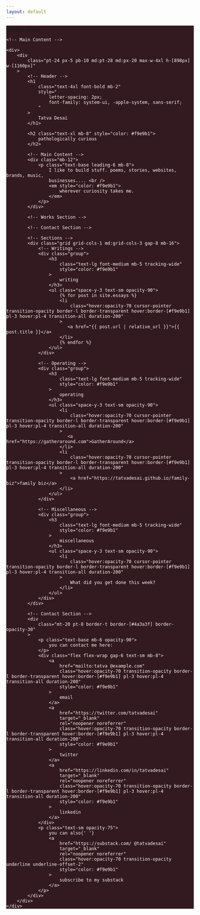 ```yaml
---
layout: default
---
```

<div
    class="min-h-screen"
    style="background-color: #321a20; color: #fff5f0"
>
    <!-- Fixed Navigation -->
    <nav
        class="fixed top-5 right-5 z-10 rounded-lg px-4 py-2"
        style="background-color: #321a20"
    >
        <div class="flex space-x-4 text-sm">
            <a href="/essays.html" class="hover:opacity-70 transition-opacity">
                Essays
            </a>
            <a href="/about.markdown" class="hover:opacity-70 transition-opacity">
                About
            </a>
        </div>
    </nav>

    <!-- Main Content -->

    <div>
        <div
            class="pt-24 px-5 pb-10 md:pt-28 md:px-20 max-w-4xl h-[898px] w-[1160px]"
        >
            <!-- Header -->
            <h1
                class="text-4xl font-bold mb-2"
                style="
                    letter-spacing: 2px;
                    font-family: system-ui, -apple-system, sans-serif;
                "
            >
                Tatva Desai
            </h1>

            <h2 class="text-xl mb-8" style="color: #f9e9b1">
                pathologically curious
            </h2>

            <!-- Main Content -->
            <div class="mb-12">
                <p class="text-base leading-6 mb-8">
                    I like to build stuff. poems, stories, websites, brands, music,
                    businesses.... <br />
                    <em style="color: #f9e9b1">
                        wherever curiosity takes me.
                    </em>
                </p>
            </div>

            <!-- Works Section -->

            <!-- Contact Section -->

            <!-- Sections -->
            <div class="grid grid-cols-1 md:grid-cols-3 gap-8 mb-16">
                <!-- Writings -->
                <div class="group">
                    <h3
                        class="text-lg font-medium mb-5 tracking-wide"
                        style="color: #f9e9b1"
                    >
                        writing
                    </h3>
                    <ul class="space-y-3 text-sm opacity-90">
                        {% for post in site.essays %}
                        <li
                            class="hover:opacity-70 cursor-pointer transition-opacity border-l border-transparent hover:border-[#f9e9b1] pl-3 hover:pl-4 transition-all duration-200"
                        >
                           <a href="{{ post.url | relative_url }}">{{ post.title }}</a>
                        </li>
                        {% endfor %}
                    </ul>
                </div>

                <!-- Operating -->
                <div class="group">
                    <h3
                        class="text-lg font-medium mb-5 tracking-wide"
                        style="color: #f9e9b1"
                    >
                        operating
                    </h3>
                    <ul class="space-y-3 text-sm opacity-90">
                        <li
                            class="hover:opacity-70 cursor-pointer transition-opacity border-l border-transparent hover:border-[#f9e9b1] pl-3 hover:pl-4 transition-all duration-200"
                        >
                           <a href="https://gatheraround.com">GatherAround</a>
                        </li>
                        <li
                            class="hover:opacity-70 cursor-pointer transition-opacity border-l border-transparent hover:border-[#f9e9b1] pl-3 hover:pl-4 transition-all duration-200"
                        >
                            <a href="https://tatvadesai.github.io/family-biz">family biz</a>
                        </li>
                    </ul>
                </div>

                <!-- Miscellaneous -->
                <div class="group">
                    <h3
                        class="text-lg font-medium mb-5 tracking-wide"
                        style="color: #f9e9b1"
                    >
                        miscellaneous
                    </h3>
                    <ul class="space-y-3 text-sm opacity-90">
                        <li
                            class="hover:opacity-70 cursor-pointer transition-opacity border-l border-transparent hover:border-[#f9e9b1] pl-3 hover:pl-4 transition-all duration-200"
                        >
                            What did you get done this week?
                        </li>
                    </ul>
                </div>
            </div>

            <!-- Contact Section -->
            <div
                class="mt-20 pt-8 border-t border-[#4a3a3f] border-opacity-30"
            >
                <p class="text-base mb-6 opacity-90">
                    you can contact me here:
                </p>
                <div class="flex flex-wrap gap-6 text-sm mb-8">
                    <a
                        href="mailto:tatva @example.com"
                        class="hover:opacity-70 transition-opacity border-l border-transparent hover:border-[#f9e9b1] pl-3 hover:pl-4 transition-all duration-200"
                        style="color: #f9e9b1"
                    >
                        email
                    </a>
                    <a
                        href="https://twitter.com/tatvadesai"
                        target="_blank"
                        rel="noopener noreferrer"
                        class="hover:opacity-70 transition-opacity border-l border-transparent hover:border-[#f9e9b1] pl-3 hover:pl-4 transition-all duration-200"
                        style="color: #f9e9b1"
                    >
                        twitter
                    </a>
                    <a
                        href="https://linkedin.com/in/tatvadesai"
                        target="_blank"
                        rel="noopener noreferrer"
                        class="hover:opacity-70 transition-opacity border-l border-transparent hover:border-[#f9e9b1] pl-3 hover:pl-4 transition-all duration-200"
                        style="color: #f9e9b1"
                    >
                        linkedin
                    </a>
                </div>
                <p class="text-sm opacity-75">
                    you can also{' '}
                    <a
                        href="https://substack.com/ @tatvadesai"
                        target="_blank"
                        rel="noopener noreferrer"
                        class="hover:opacity-70 transition-opacity underline underline-offset-2"
                        style="color: #f9e9b1"
                    >
                        subscribe to my substack
                    </a>
                </p>
            </div>
        </div>
    </div>
</div>